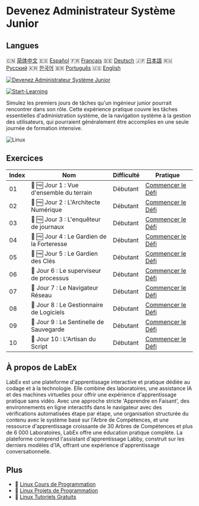 # Devenez Administrateur Système Junior

## Langues

🇨🇳 [简体中文](README_zh.md) 🇪🇸 [Español](README_es.md) 🇫🇷 [Français](README_fr.md) 🇩🇪 [Deutsch](README_de.md) 🇯🇵 [日本語](README_ja.md) 🇷🇺 [Русский](README_ru.md) 🇰🇷 [한국어](README_ko.md) 🇧🇷 [Português](README_pt.md) 🇺🇸 [English](README.md) 

[![Devenez Administrateur Système Junior](https://cover-creator.labex.io/become-a-junior-system-administrator.png?lang=fr)](https://labex.io/fr/courses/become-a-junior-system-administrator)

[![Start-Learning](https://img.shields.io/badge/Start-Learning-whitesmoke?style=for-the-badge)](https://labex.io/fr/courses/become-a-junior-system-administrator)

Simulez les premiers jours de tâches qu'un ingénieur junior pourrait rencontrer dans son rôle. Cette expérience pratique couvre les tâches essentielles d'administration système, de la navigation système à la gestion des utilisateurs, qui pourraient généralement être accomplies en une seule journée de formation intensive.

![Linux](https://img.shields.io/badge/Linux-whitesmoke?style=for-the-badge&logo=linux)


## Exercices

|   Index | Nom                                        | Difficulté   | Pratique                                                                                                                |
|---------|--------------------------------------------|--------------|-------------------------------------------------------------------------------------------------------------------------|
|      01 | 🎯 🆓 Jour 1 : Vue d'ensemble du terrain   | Débutant     | <a target='_blank' href='https://labex.io/fr/tutorials/linux-day-1-the-lay-of-the-land-596200'>Commencer le Défi</a>    |
|      02 | 🎯 🆓 Jour 2 : L'Architecte Numérique      | Débutant     | <a target='_blank' href='https://labex.io/fr/tutorials/linux-day-2-the-digital-architect-596201'>Commencer le Défi</a>  |
|      03 | 🎯 🆓 Jour 3 : L'enquêteur de journaux     | Débutant     | <a target='_blank' href='https://labex.io/fr/tutorials/linux-day-3-the-log-investigator-596202'>Commencer le Défi</a>   |
|      04 | 🎯 🆓 Jour 4 : Le Gardien de la Forteresse | Débutant     | <a target='_blank' href='https://labex.io/fr/tutorials/linux-day-4-the-fortress-guardian-596203'>Commencer le Défi</a>  |
|      05 | 🎯 🆓 Jour 5 : Le Gardien des Clés         | Débutant     | <a target='_blank' href='https://labex.io/fr/tutorials/linux-day-5-the-keeper-of-the-keys-596204'>Commencer le Défi</a> |
|      06 | 🎯  Jour 6 : Le superviseur de processus   | Débutant     | <a target='_blank' href='https://labex.io/fr/labs/linux-day-6-the-process-overseer-596618'>Commencer le Défi</a>        |
|      07 | 🎯  Jour 7 : Le Navigateur Réseau          | Débutant     | <a target='_blank' href='https://labex.io/fr/labs/linux-day-7-the-network-navigator-596619'>Commencer le Défi</a>       |
|      08 | 🎯  Jour 8 : Le Gestionnaire de Logiciels  | Débutant     | <a target='_blank' href='https://labex.io/fr/labs/linux-day-8-the-software-steward-596620'>Commencer le Défi</a>        |
|      09 | 🎯  Jour 9 : Le Sentinelle de Sauvegarde   | Débutant     | <a target='_blank' href='https://labex.io/fr/labs/linux-day-9-the-backup-sentinel-596621'>Commencer le Défi</a>         |
|      10 | 🎯  Jour 10 : L'Artisan du Script          | Débutant     | <a target='_blank' href='https://labex.io/fr/labs/linux-day-10-the-script-artisan-596613'>Commencer le Défi</a>         |

## À propos de LabEx

LabEx est une plateforme d'apprentissage interactive et pratique dédiée au codage et à la technologie. Elle combine des laboratoires, une assistance IA et des machines virtuelles pour offrir une expérience d'apprentissage pratique sans vidéo. Avec une approche stricte 'Apprendre en Faisant', des environnements en ligne interactifs dans le navigateur avec des vérifications automatisées étape par étape, une organisation structurée du contenu avec le système basé sur l'Arbre de Compétences, et une ressource d'apprentissage croissante de 30 Arbres de Compétences et plus de 6 000 Laboratoires, LabEx offre une éducation pratique complète. La plateforme comprend l'assistant d'apprentissage Labby, construit sur les derniers modèles d'IA, offrant une expérience d'apprentissage conversationnelle.

## Plus

- 🔗 [Linux Cours de Programmation](https://github.com/labex-labs/awesome-programming-courses)
- 🔗 [Linux Projets de Programmation](https://github.com/labex-labs/awesome-programming-projects)
- 🔗 [Linux Tutoriels Gratuits](https://github.com/labex-labs/linux-free-tutorials)

